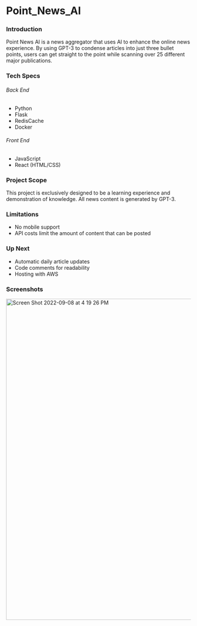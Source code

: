 # Point_News_AI


### Introduction
Point News AI is a news aggregator that uses AI to enhance the online news experience. By using GPT-3 to condense articles
into just three bullet points, users can get straight to the point while scanning over 25 different major publications.

### Tech Specs
###### Back End
- Python
- Flask
- RedisCache 
- Docker

###### Front End
- JavaScript
- React (HTML/CSS)

### Project Scope
This project is exclusively designed to be a learning experience and demonstration of knowledge. All news content is generated by GPT-3.


### Limitations
- No mobile support 
- API costs limit the amount of content that can be posted

### Up Next 
- Automatic daily article updates
- Code comments for readability 
- Hosting with AWS

### Screenshots
<img width="874" alt="Screen Shot 2022-09-08 at 4 19 26 PM" src="https://user-images.githubusercontent.com/49734611/189242214-4f2db0b8-4f65-4182-8b39-e568ebdca17b.png">

